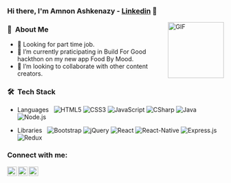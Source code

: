 ### Hi there, I'm Amnon Ashkenazy - [Linkedin](https://www.linkedin.com/in/amnon-ashkenazy-a1590b181/) 👋

<img align="right" alt="GIF" height="130px" src="https://media.giphy.com/media/du3J3cXyzhj75IOgvA/giphy.gif">


### 👤 &nbsp;About Me ###
- 💼 Looking for part time job.
- 🌱 I’m currently praticipating in Build For Good hackthon on my new app Food By Mood.
- 👯 I’m looking to collaborate with other content creators.

### 🛠 &nbsp;Tech Stack ###
- Languages &nbsp;
  ![HTML5](https://img.shields.io/badge/-HTML5-333333?style=flat-square&logo=html5)
  ![CSS3](https://img.shields.io/badge/-CSS3-333333?style=flat-square&logo=css3)
  ![JavaScript](https://img.shields.io/badge/-JavaScript-333333?style=flat&logo=javascript)
  ![CSharp](https://img.shields.io/badge/-C%23-333333?style=flat&logo=c-sharp&logoColor=6d4a80)
  ![Java](https://img.shields.io/badge/-Java-333333?style=flat&logo=Java)
  ![Node.js](https://img.shields.io/badge/-Node.js-333333?style=flat&logo=node.js)

- Libraries &nbsp;
  ![Bootstrap](https://img.shields.io/badge/-Bootstrap-333333?style=flat&logo=bootstrap&logoColor=563D7C)
  ![jQuery](https://img.shields.io/badge/-jQuery-333333?style=flat&logo=jquery&logoColor=1a73e8)
  ![React](https://img.shields.io/badge/-React-333333?style=flat&logo=react)
  ![React-Native](https://img.shields.io/badge/-React_Native-333333?style=flat&logo=react)
  ![Express.js](https://img.shields.io/badge/-Express-333333?style=flat&logo=express.js)
  ![Redux](https://img.shields.io/badge/-Redux-333333?style=flat&logo=Redux&logoColor=764abc)

### Connect with me:

[<img align="left" alt="Amnon Ashkenazy | Twitter" width="22px" src="https://cdn.jsdelivr.net/npm/simple-icons@v3/icons/twitter.svg" />](https://twitter.com/AmnonAshkenazy)
[<img align="left" alt="Amnon Ashkenazy | LinkedIn" width="22px" src="https://cdn.jsdelivr.net/npm/simple-icons@v3/icons/linkedin.svg" />](https://www.linkedin.com/in/amnon-ashkenazy-a1590b181/)
[<img align="left" alt="Amnon Ashkenazy | Instagram" width="22px" src="https://cdn.jsdelivr.net/npm/simple-icons@v3/icons/instagram.svg" />](https://www.instagram.com/amnonashkenazy/)

<br />
